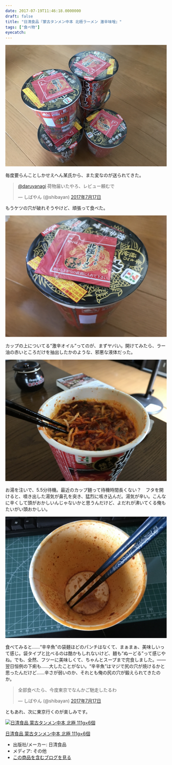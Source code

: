 ```yaml
---
date: 2017-07-19T11:46:18.0000000
draft: false
title: "日清食品『蒙古タンメン中本 北極ラーメン 激辛味噌』"
tags: ["食べ物"]
eyecatch: 
---
```

<p><span itemscope itemtype="http://schema.org/Photograph"><img src="20170717160929.jpg" alt="f:id:daruyanagi:20170717160929j:plain" title="f:id:daruyanagi:20170717160929j:plain" class="hatena-fotolife" itemprop="image"></span></p><p>毎度要らんことしかせえへん某氏から、また変なのが送られてきた。</p><p><blockquote class="twitter-tweet" data-lang="ja"><p lang="ja" dir="ltr"><a href="https://twitter.com/daruyanagi">@daruyanagi</a> 荷物届いたやろ、レビュー頼むで</p>&mdash; しばやん (@shibayan) <a href="https://twitter.com/shibayan/status/886839855157624832">2017年7月17日</a></blockquote><script async src="//platform.twitter.com/widgets.js" charset="utf-8"></script></p><p>もうケツの穴が破れそうやけど、頑張って食べた。</p><p><span itemscope itemtype="http://schema.org/Photograph"><img src="20170717160827.jpg" alt="f:id:daruyanagi:20170717160827j:plain" title="f:id:daruyanagi:20170717160827j:plain" class="hatena-fotolife" itemprop="image"></span></p><p>カップの上についてる“激辛オイル”ってのが、まずヤバい。開けてみたら、ラー油の赤いところだけを抽出したかのような、邪悪な液体だった。</p><p><span itemscope itemtype="http://schema.org/Photograph"><img src="20170717162118.jpg" alt="f:id:daruyanagi:20170717162118j:plain" title="f:id:daruyanagi:20170717162118j:plain" class="hatena-fotolife" itemprop="image"></span></p><p>お湯を注いで、5.5分待機。最近のカップ麺って待機時間長くない？　フタを開けると、噴き出した湯気が鼻孔を突き、猛烈に咳き込んだ。湯気が辛い。こんなに辛くして頭がおかしいんじゃないかと思うんだけど、よだれが沸いてくる俺もたいがい頭おかしい。</p><p><span itemscope itemtype="http://schema.org/Photograph"><img src="20170717163757.jpg" alt="f:id:daruyanagi:20170717163757j:plain" title="f:id:daruyanagi:20170717163757j:plain" class="hatena-fotolife" itemprop="image"></span></p><p>食べてみると……“辛辛魚”の袋麺ほどのパンチはなくて、まぁまぁ、美味しいって感じ。袋タイプと比べるのは酷かもしれないけど、麺も“ぬーどる”って感じやね。でも、全然、フツーに美味しくて、ちゃんとスープまで完食しました。――翌日恒例の下痢も……大したことがない。“辛辛魚”はマジで尻の穴が焼けるかと思ったんだけど……辛さが弱いのか、それとも俺の尻の穴が鍛えられてきたのか。</p><p><blockquote class="twitter-tweet" data-lang="ja"><p lang="ja" dir="ltr">全部食べたら、今度東京でなんかご馳走したるわ</p>&mdash; しばやん (@shibayan) <a href="https://twitter.com/shibayan/status/886846864321945600">2017年7月17日</a></blockquote><script async src="//platform.twitter.com/widgets.js" charset="utf-8"></script></p><p>ともあれ、次に東京行くのが楽しみです。</p><p><div class="hatena-asin-detail"><a href="http://www.amazon.co.jp/exec/obidos/ASIN/B073TK1NRX/bestylesnet-22/"><img src="https://images-fe.ssl-images-amazon.com/images/I/61PSg32FgEL._SL160_.jpg" class="hatena-asin-detail-image" alt="日清食品 蒙古タンメン中本 北極 111g×6個" title="日清食品 蒙古タンメン中本 北極 111g×6個"></a><div class="hatena-asin-detail-info"><p class="hatena-asin-detail-title"><a href="http://www.amazon.co.jp/exec/obidos/ASIN/B073TK1NRX/bestylesnet-22/">日清食品 蒙古タンメン中本 北極 111g×6個</a></p><ul><li><span class="hatena-asin-detail-label">出版社/メーカー:</span> 日清食品</li><li><span class="hatena-asin-detail-label">メディア:</span> その他</li><li><a href="http://d.hatena.ne.jp/asin/B073TK1NRX/bestylesnet-22" target="_blank">この商品を含むブログを見る</a></li></ul></div><div class="hatena-asin-detail-foot"></div></div></p>
